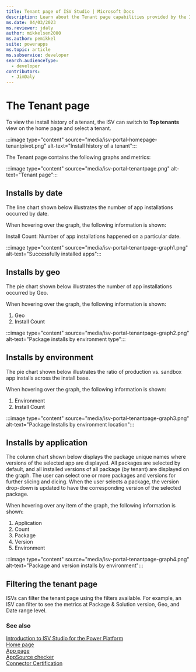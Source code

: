 ```yaml
---
title: Tenant page of ISV Studio | Microsoft Docs
description: Learn about the Tenant page capabilities provided by the ISV Studio portal.
ms.date: 04/03/2023
ms.reviewer: jdaly
author: mikkelsen2000
ms.author: pemikkel
suite: powerapps
ms.topic: article
ms.subservice: developer
search.audienceType: 
  - developer
contributors: 
  - JimDaly
---
```


# The Tenant page

To view the install history of a tenant, the ISV can switch to **Top tenants** view on the home page and select a tenant.

:::image type="content" source="media/isv-portal-homepage-tenantpivot.png" alt-text="Install history of a tenant":::

The Tenant page contains the following graphs and metrics:

:::image type="content" source="media/isv-portal-tenantpage.png" alt-text="Tenant page":::

## Installs by date

The line chart shown below illustrates the number of app installations occurred by date. 

When hovering over the graph, the following information is shown:

Install Count: Number of app installations happened on a particular date.

:::image type="content" source="media/isv-portal-tenantpage-graph1.png" alt-text="Successfully installed apps":::

## Installs by geo

The pie chart shown below illustrates the number of app installations occurred by Geo.

When hovering over the graph, the following information is shown:

1. Geo
2. Install Count

:::image type="content" source="media/isv-portal-tenantpage-graph2.png" alt-text="Package installs by environment type":::

## Installs by environment

The pie chart shown below illustrates the ratio of production vs. sandbox app installs across the install base.

When hovering over the graph, the following information is shown:

1. Environment
2. Install Count

:::image type="content" source="media/isv-portal-tenantpage-graph3.png" alt-text="Package Installs by environment location":::

## Installs by application

The column chart shown below displays the package unique names where versions of the selected app are displayed. All packages are selected by default, and all installed versions of all package (by tenant) are displayed on the graph. The user can select one or more packages and versions for further slicing and dicing. When the user selects a package, the version drop-down is updated to have the corresponding version of the selected package.

When hovering over any item of the graph, the following information is shown:

1. Application
1. Count
1. Package
1. Version 
1. Environment

:::image type="content" source="media/isv-portal-tenantpage-graph4.png" alt-text="Package and version installs by environment":::

## Filtering the tenant page

ISVs can filter the tenant page using the filters available. For example, an ISV can filter to see the metrics at Package & Solution version, Geo, and Date range level.

### See also

[Introduction to ISV Studio for the Power Platform](index.md)  
[Home page](home.md)<br/> 
[App page](app.md)<br/> 
[AppSource checker](appsource-checker.md)<br/> 
[Connector Certification](connector-certification.md)
